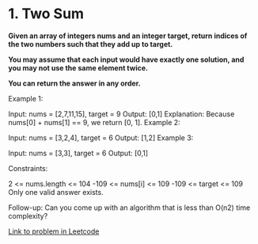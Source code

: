 # **1. Two Sum**

**Given an array of integers nums and an integer target, return indices of the two numbers such that they add up to target.**

**You may assume that each input would have exactly one solution, and you may not use the same element twice.**

**You can return the answer in any order.**

Example 1:

Input: nums = [2,7,11,15], target = 9
Output: [0,1]
Explanation: Because nums[0] + nums[1] == 9, we return [0, 1].
Example 2:

Input: nums = [3,2,4], target = 6
Output: [1,2]
Example 3:

Input: nums = [3,3], target = 6
Output: [0,1]

Constraints:

2 <= nums.length <= 104
-109 <= nums[i] <= 109
-109 <= target <= 109
Only one valid answer exists.
 

Follow-up: Can you come up with an algorithm that is less than O(n2) time complexity?

[Link to problem in Leetcode](https://leetcode.com/problems/two-sum/description/)